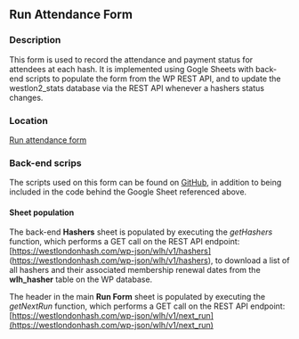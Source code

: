 


## Run Attendance Form
### Description
This form is used to record the attendance and payment status for attendees at each hash.  It is implemented using Gogle Sheets with back-end scripts to populate the form from the WP REST API, and to update the westlon2_stats database via the REST API whenever a hashers status changes.

### Location
[Run attendance form](https://docs.google.com/spreadsheets/d/1K0YOljGE2HHLYWpGt3HI9RvtwQnncWaLmcDvwE-ZFdc/edit#gid=873490598)

### Back-end scrips
The scripts used on this form can be found on [GitHub](https://raw.githubusercontent.com/rajbooth/Hash-Stats/master/code/run_form_scripts.gs), in addition to being included in the code behind the Google Sheet referenced above.

#### Sheet population
The back-end  **Hashers** sheet is populated by executing the *getHashers* function, which performs a GET call on the REST API endpoint:  [https://westlondonhash.com/wp-json/wlh/v1/hashers] (https://westlondonhash.com/wp-json/wlh/v1/hashers), to download a list of all hashers and their associated membership renewal dates from the **wlh_hasher** table on the WP database.

The header in the  main **Run Form** sheet is populated by executing the *getNextRun* function, which performs a GET call on the REST API endpoint:  [https://westlondonhash.com/wp-json/wlh/v1/next_run](https://westlondonhash.com/wp-json/wlh/v1/next_run)
<!--stackedit_data:
eyJoaXN0b3J5IjpbLTI1OTAyMjY1NCwxMDgyNjg0MzY2LC0xND
E1NTQ1Njc1LC0xOTcxMTk1MDg4LC0zNDUzNDM1NV19
-->